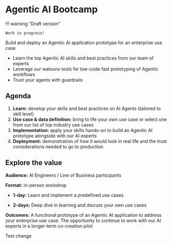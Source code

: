 # Agentic AI Bootcamp

!!! warning "Draft version"
    
    Work in progress!

Build and deploy an Agentic AI application prototype for an enterprise use case

* Learn the top Agentic AI skills and best practices from our team of experts
* Leverage our watsonx tools for low-code fast prototyping of Agentic workflows
* Trust your agents with guardrails

## Agenda

1. **Learn:** develop your skills and best practices on AI Agents (tailored to skill level)
1. **Use case & data definition:** bring to life your own use case or select one from our list of top industry use cases
1. **Implementation:** apply your skills hands-on to build an Agentic AI prototype alongside with our AI experts
1. **Deployment:** demonstration of how it would look in real life and the trust considerations needed to go to production

## Explore the value

**Audience:** AI Engineers / Line of Business participants

**Format:** in-person workshop

- **1-day:** Learn and implement a predefined use cases

- **2-days:** Deep dive in learning and discuss your own use cases

**Outcomes:** A functional prototype of an Agentic AI application to address your enterprise use case. 
The opportunity to continue to work with our AI experts in a longer-term co-creation pilot

Test change
